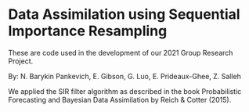 # Data Assimilation using Sequential Importance Resampling
These are code used in the development of our 2021 Group Research Project. 

By:
N. Barykin Pankevich, E. Gibson, G. Luo, E. Prideaux-Ghee, Z. Salleh

We applied the SIR filter algorithm as described in the book Probabilistic Forecasting and Bayesian Data Assimilation by Reich & Cotter (2015).
